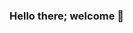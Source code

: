 ### Hello there; welcome 👋

<!--
**Abiodhun101/AltSchoolAfrica** is a ✨ _Cloud Engineering_ ✨ repository because its `README.md` (this file) appears on your GitHub profile.

Here are some ideas to get you started:

- 🔭 I’m currently working on CSS
- 🌱 I’m currently learning CSS
- 👯 I’m looking to collaborate on all  programming language
- 🤔 I’m looking for help with programming languages
- 💬 Ask me about ...
- 📫 How to reach me: @trpz101
- 😄 Pronouns: He
- ⚡ Fun fact: Love Music and exploring
-->
